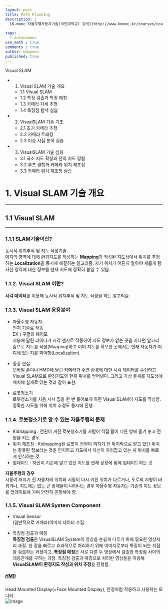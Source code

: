 ```yaml
---
layout: post
title: Path Planning
description: |
  [K-mooc 자율주행자동차기술(국민대학교) 강의](http://www.kmooc.kr/courses/course-v1:KMUk+CK-KMUK_02+2021_1/course/)
  
tags:
  - autonomous
use_math : true
comments : true
author: Udayeon
published: true
---
```


Visual SLAM

* 1. Visual SLAM 기술 개요
  * 1.1 Visual SLAM
  * 1.2 특징 검출과 특징 매칭
  * 1.3 카메라 자세 추정
  * 1.4 특징점 탐색 실습
* 2. VisualSLAM 기술 기초
  * 2.1 초기 카메라 추정
  * 2.2 카메라 트래킹
  * 2.3 이중 시점 분석 실습
* 3. VisualSLAM 기술 심화
  * 3.1 국소 지도 확장과 전역 지도 정합
  * 3.2 루프 결합과 카메라 위치 재조정
  * 3.3 카메라 위치 재조정 실습
 
 
# 1. Visual SLAM 기술 개요
* * *

## 1.1 Visual SLAM
* * *

### 1.1.1 SLAM기술이란?
동시적 위치추적 및 지도 작성기술.   
미지의 영역에 대해 환경지도를 작성하는 **Mapping**과 작성된 지도상에서 위치를 추정하는 **Localization**을 동시에 해결하는 알고리즘.
자기 위치가 어딘지 알아야 새롭게 탐사한 영역에 대한 정보를 현재 지도에 정확히 붙일 수 있음.

### 1.1.2. Visual SLAM 이란?
**시각 데이터**를 이용해 동시적 위치추적 및 지도 작성을 하는 알고리즘.

### 1.1.3. Visual SLAM 응용분야
* 자율주행 자동차   
인지 기술로 작동   
EX ) 구글의 웨이모   
지붕에 달린 라이다가 시각 센서로 작동하여 지도 정보가 없는 곳을 지나면 알고리즘으로 지도를 작성(Mapping)하고 이미 지도를 확보한 곳에서는
현재 자동차가 어디에 있는지를 파악함(Localization).   
   
* 증강 현실   
모바일 폰이나 HMD에 달린 카메라가 주변 환경에 대한 시각 데이터를 수집하고 Visual SLAM으로 환경지도와 현재 위치를 얻어낸다. 
그리고 가상 물체를 지도상에 배치해 실제로 있는 것과 같이 표현.   
   
* 로봇청소기   
로봇청소기를 처음 사서 집을 한 번 훑어보게 하면 Visual SLAM이 지도를 작성함. 정확한 지도를 위해 위치 추정도 동시에 진행.   
      
### 1.1.4. 로봇청소기로 알 수 있는 자율주행의 문제   
* Kidnapping : 전원이 꺼진 로봇청소기를 사람이 직접 들어 다른 방에 옮겨 놓고 전원을 켜는 경우.   
* 위치 재조정 : Kidnapping된 로봇이 전원이 꺼지기 전 마지막으로 알고 있던 위치는 잘못된 정보라는 것을 인지하고 지도에서 자신이 자리잡고 있는 새 위치를 빠르게 인식하는 것.   
* 업데이트 : 자신이 기존에 알고 있던 지도를 현재 상황에 맞에 업데이트하는 것.   
   
**자율주행의 경우**   
시동이 꺼지기 전 자동차의 위치와 시동이 다시 켜진 위치가 다르거나, 도로의 지형이 바뀌거나, 지도에는 없는 큰 장애물이 나타나는 경우
자율주행 자동차는 기존의 지도 정보를 업데이트해 가며 안전히 운행해야 함.   

### 1.1.5. Visual SLAM System Component   
* Visual Sensor   
(일반적으로 카메라)이미지 데이터 수집.   
   
* 특징점 검출과 매칭   
**특징점 검출**은 VisualSLAM System이 영상을 손쉽게 다루기 위해 필요한 영상처리 과정. 한 장을 빠르고 효과적으로 처리하기 위해 
이미지로부터 특징이 되는 지점을 검출하는 과정이고, **특징점 매칭**은  서로 다른 두 영상에서 검출한 특징점 사이의 대응관계를 구하는 과정. 
특징점 검출과 매칭으로 처리된 영상들을 이용해 **VisualSLAM이 환경지도 작성과 위치 추정**을 진행함.   



##### [HMD](https://terms.naver.com/entry.naver?docId=3586641&cid=59277&categoryId=59278)
Head Mounted Display(=Face Mounted Display), 안경처럼 착용하고 사용하는 모니터.   
![image](https://user-images.githubusercontent.com/69246778/126945688-4e7cd9fb-8667-4994-be55-bac3893eced5.png)


